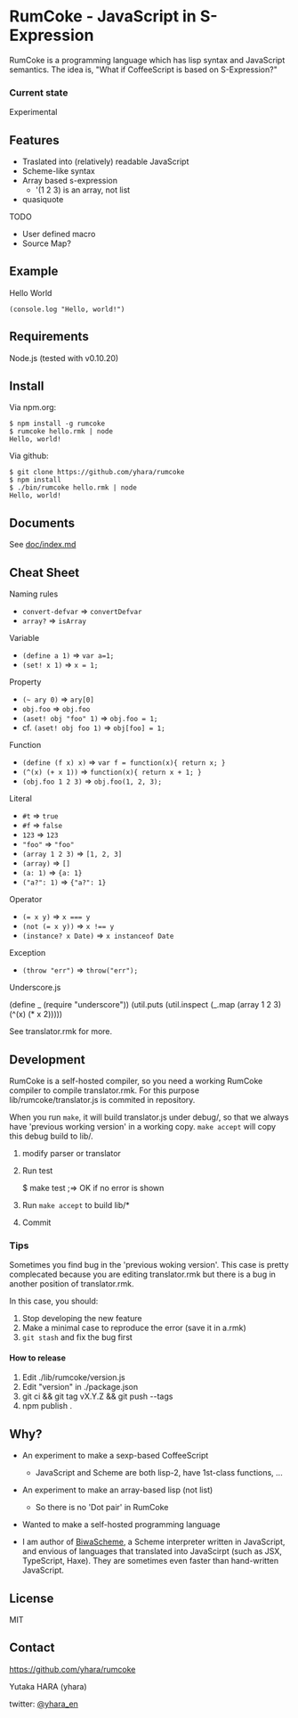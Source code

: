 RumCoke - JavaScript in S-Expression
====================================

RumCoke is a programming language which has lisp syntax and JavaScript semantics.
The idea is, "What if CoffeeScript is based on S-Expression?"

### Current state

Experimental

Features
--------

* Traslated into (relatively) readable JavaScript 
* Scheme-like syntax
* Array based s-expression
  * '(1 2 3) is an array, not list
* quasiquote

TODO

* User defined macro
* Source Map?

Example
-------

Hello World

    (console.log "Hello, world!")

Requirements
------------

Node.js (tested with v0.10.20)

Install
-------

Via npm.org:

    $ npm install -g rumcoke
    $ rumcoke hello.rmk | node
    Hello, world!

Via github:

    $ git clone https://github.com/yhara/rumcoke
    $ npm install
    $ ./bin/rumcoke hello.rmk | node
    Hello, world!

Documents
---------

See [doc/index.md](https://github.com/yhara/rumcoke/blob/master/doc/index.md)

Cheat Sheet
-----------

Naming rules

* `convert-defvar` => `convertDefvar`
* `array?` => `isArray`

Variable

* `(define a 1)` => `var a=1;`
* `(set! x 1)` => `x = 1;`

Property

* `(~ ary 0)` => `ary[0]`
* `obj.foo` => `obj.foo`
* `(aset! obj "foo" 1)` => `obj.foo = 1;`
* cf. `(aset! obj foo 1)` => `obj[foo] = 1;`

Function

* `(define (f x) x)` => `var f = function(x){ return x; }`
* `(^(x) (+ x 1))` => `function(x){ return x + 1; }`
* `(obj.foo 1 2 3)` => `obj.foo(1, 2, 3);`

Literal

* `#t` => `true`
* `#f` => `false`
* `123` => `123`
* `"foo"` => `"foo"`
* `(array 1 2 3)` => `[1, 2, 3]`
* `(array)` => `[]`
* `(a: 1)` => `{a: 1}`
* `("a?": 1)` => `{"a?": 1}`

Operator

* `(= x y)` => `x === y`
* `(not (= x y))` => `x !== y`
* `(instance? x Date)` => `x instanceof Date`

Exception

* `(throw "err")` => `throw("err");`

Underscore.js

  (define _ (require "underscore"))
  (util.puts (util.inspect (\_.map (array 1 2 3)
                                   (^(x) (* x 2)))))

See translator.rmk for more.

Development
-----------

RumCoke is a self-hosted compiler, so you need a working RumCoke compiler
to compile translator.rmk. For this purpose lib/rumcoke/translator.js is
commited in repository. 

When you run `make`, it will build translator.js under debug/, so that
we always have 'previous working version' in a working copy. `make accept`
will copy this debug build to lib/.

1. modify parser or translator

2. Run test

    $ make test    ;=> OK if no error is shown

3. Run `make accept` to build lib/*

4. Commit

### Tips

Sometimes you find bug in the 'previous woking version'. This case is pretty
complecated because you are editing translator.rmk but there is a bug in
another position of translator.rmk.

In this case, you should:

1. Stop developing the new feature 
2. Make a minimal case to reproduce the error (save it in a.rmk)
3. `git stash` and fix the bug first

#### How to release

1. Edit ./lib/rumcoke/version.js
2. Edit "version" in ./package.json
3. git ci && git tag vX.Y.Z && git push --tags
4. npm publish . 

Why?
----

* An experiment to make a sexp-based CoffeeScript
  * JavaScript and Scheme are both lisp-2, have 1st-class functions, ... 

* An experiment to make an array-based lisp (not list)
  * So there is no 'Dot pair' in RumCoke

* Wanted to make a self-hosted programming language

* I am author of [BiwaScheme](http://www.biwascheme.org/),
  a Scheme interpreter written in JavaScript, and envious of
  languages that translated into JavaScirpt (such as JSX, TypeScript, Haxe).
  They are sometimes even faster than hand-written JavaScript.

License
-------

MIT

Contact
-------

https://github.com/yhara/rumcoke

Yutaka HARA (yhara)

twitter: [@yhara_en](https://twitter.com/yhara_en)
